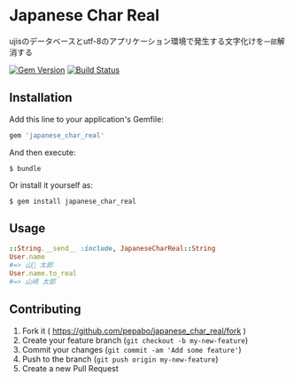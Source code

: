 Japanese Char Real
==================

ujisのデータベースとutf-8のアプリケーション環境で発生する文字化けを`一部`解消する

[![Gem Version](https://badge.fury.io/rb/japanese_char_real.svg)][gem]
[![Build Status](https://travis-ci.org/pepabo/japanese_char_real.svg?branch=master)][travis]

[gem]: https://rubygems.org/gems/japanese_char_real
[travis]: http://travis-ci.org/linyows/japanese_char_real

Installation
------------

Add this line to your application's Gemfile:

```ruby
gem 'japanese_char_real'
```

And then execute:

    $ bundle

Or install it yourself as:

    $ gem install japanese_char_real

Usage
-----

```ruby
::String.__send__ :include, JapaneseCharReal::String
User.name
#=> 山 太郎
User.name.to_real
#=> 山﨑 太郎
```

Contributing
------------

1. Fork it ( https://github.com/pepabo/japanese_char_real/fork )
2. Create your feature branch (`git checkout -b my-new-feature`)
3. Commit your changes (`git commit -am 'Add some feature'`)
4. Push to the branch (`git push origin my-new-feature`)
5. Create a new Pull Request
